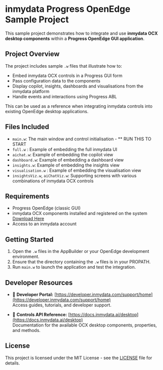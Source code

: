 # inmydata Progress OpenEdge Sample Project

This sample project demonstrates how to integrate and use **inmydata OCX desktop components** within a **Progress OpenEdge GUI application**.

## Project Overview

The project includes sample `.w` files that illustrate how to:

- Embed inmydata OCX controls in a Progress GUI form
- Pass configuration data to the components
- Display copilot, insights, dashboards and visualisations from the inmydata platform
- Handle events and interactions using Progress ABL

This can be used as a reference when integrating inmydata controls into existing OpenEdge desktop applications.

## Files Included

- `main.w`: The main window and control initialisation - ** RUN THIS TO START
- `full.w` : Example of embedding the full inmydata UI
- `aichat.w`: Example of embedding the copilot view
- `dashboard.w`: Example of embedding a dashboard view
- `insights.w`: Example of embedding the insights view
- `visualisation.w` : Example of embedding the visualisation view
- `insightsViz.w`, `aiChatViz.w`: Supporting screens with various combinations of inmydata OCX controls

## Requirements

- Progress OpenEdge (classic GUI)
- inmydata OCX components installed and registered on the system [Download Here](https://download.inmydata.ai/inmydata.WindowsForms.Installer.msi)
- Access to an inmydata account

## Getting Started

1. Open the `.w` files in the AppBuilder or your OpenEdge development environment.
2. Ensure that the directory containing the `.w` files is in your PROPATH.
3. Run `main.w` to launch the application and test the integration.

## Developer Resources

- 🔧 **Developer Portal:** [https://developer.inmydata.com/support/home](https://developer.inmydata.com/support/home)  
  Access guides, tutorials, and developer support.

- 📘 **Controls API Reference:** [https://docs.inmydata.ai/desktop](https://docs.inmydata.ai/desktop)  
  Documentation for the available OCX desktop components, properties, and methods.

## License

This project is licensed under the MIT License - see the [LICENSE](LICENSE) file for details.
